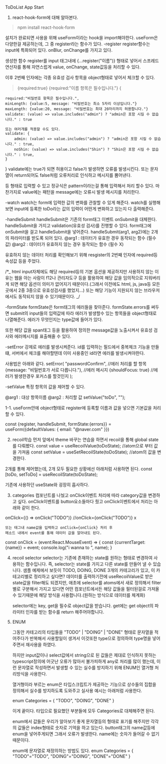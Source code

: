 ToDoList App Start

1. react-hook-form에 대해 알아본다.

> npm install react-hook-form

설치가 완료되면 사용을 위해 useForm이라는 hook을 import해야한다.
useForm은 다양한걸 제공하는데, 그 중 register라는 함수가 있다.
-register
register함수는 input에 특화되어 있다.
onBlur, onChange를 가지고 있다.

생성한 함수 register를 input 태그내에 {...register("이름")} 형태로 넣어서 스프레드 연산자를 통해 자연스럽게 value, onChange, state값등을 처리할 수 있다.

이후 2번째 인자에는 각종 유효성 검사 항목을 object형태로 넣어서 체크할 수 있다.

> {required:true}
> {required:"이름 항목은 필수입니다."}
> {

    required:"비밀번호 항목은 필수입니다.",
    minLength: {value:5, message: "비밀번호는 최소 5자리 이상입니다."}
    maxLength: {value:20, message: "비밀번호는 최대 20자리까지 허용합니다."}
    validate: (value) => value.includes("admin") ? "admin은 포함 시킬 수 없습니다." : true

    또는 여러개를 적용할 수도 있다.
    validate: {
        admin: (value) => value.includes("admin") ? "admin은 포함 시킬 수 없습니다." : true,
        noShin: (value) => value.includes("Shin") ? "Shin은 포함 시킬 수 없습니다." : true,
    }

}
validate에는 true가 되면 허용이고 false가 발생하면 오류를 발생시킨다.
또는 문자열이 return되어도 false처럼 오류처리로 인식하고 메시지를 뿜어낸다.

등 형태로 입력할 수 있고 정규식은 pattern이라는걸 통해 입력해서 처리 할수 있다.
마찬가지로 value에는 패턴을 message에는 오류시 발생 메시지를 처리한다.

-watch
watch는 form에 입력한 값의 변화를 관찰할 수 있게 해준다.
watch를 실행해보면 input에 등록한 toDo라는 값의 입력이 어떤게 변화하고 있는지 다 출력해준다.

-handleSubmit
handleSubmit은 기존의 form태그 이벤트 onSubmit을 대체한다.
handleSubmit을 가지고 validation(유효성 검사)를 진행할 수 있다.
form태그에 onSubmit을 걸고 handleSubmit을 넣어준다.
handleSubmit(arg1, arg2)에는 2개의 파라미터를 받도록 되어 있다.
@arg1 : 데이터가 유효한 경우 동작되는 함수 (필수값)
@arg2 : 데이터가 유효하지 않는 경우 동작되는 함수 (필수 X)

유효하지 않는 데이터 처리를 확인해보기 위해
resgister의 2번째 인자에 required등 속성값 등을 주었다.

/\*_ html input자체에도 해당 required등의 기본 옵션을 제공하지만 사용하지 않는 이유는 웹을 아는 사람이 f12나 관리자도구 등을 활용하여 해당 값을 임의적으로 지워버리게 되면 해당 옵션이 의미가 없어지기 때문이다.(그래서 이전에도 html, js, java등 모든곳에서 2중 3중으로 유효성검사를 했었지...) 또는 해당 기능이 지원되지 않는 브라우저에서도 동작되지 않을 수 있기때문이다.
_/

-formState
formState은 form태그의 에러들을 찾아준다.
formState.errors를 써두면 submit의 input들의 입력값에 따라 에러가 발생할수 있는 항목들을 object형태로 나열해준다. 에러가 무엇인지는 type값에 들어가 있다.

또한 해당 값을 span태그 등을 활용하여 정의한 message값을 노출시켜서 유효성 검사와 에러메시지를 표출해줄 수 있다.

-setError
강제로 에러를 발생시켜준다.
id를 입력하는 필드에서 중복체크 기능을 만들떄, 서버에서 체크를 해야할텐데 이미 사용중인 id라면 에러를 발생시켜야한다.

사용법은 아래와 같다.
setError(
"passwordConfirm", //에러 처리를 할 항목
{message: "비밀번호가 서로 다릅니다."}, //에러 메시지
{shouldFocus: true} //에러가 발생한경우 포커스를 할것인지
);

-setValue
특정 항목의 값을 제어할 수 있다.

@arg1 : 대상 항목이름
@arg2 : 처리할 값
setValue("toDo", "");

1-1. useForm안에 object형태로 register에 등록할 이름과 값을 넣으면 기본값을 처리 할 수 있다.

const {register, handleSubmit, formState:{errors}} = useForm({defaultValues: {
email: "@naver.com"
}})

2. recoil학습
   먼저 앞에서 theme 바꾸는 연습을 하면서 recoil을 통해 global state를 다뤄봤다.
   const value = useRecoilValue(toDoState); //atom으로 부터 값을 가져옴
   const setValue = useSetRecoilState(toDoState); //atom의 값을 변경한다.

2개를 통해 제어했는데, 2개 모두 필요한 상황에선 아래처럼 사용하면 된다.
const [toDo, setToDo] = useRecoilState(toDoState);

기존에 사용하던 useState와 굉장히 흡사하다.

3. categories
   컴포넌트를 나눴고 onClick이벤트 처리에 따라 category값을 변경하고 싶다.
   onClick이벤트를 button요소들마다 줬고 onClick이벤트에서 처리는 아래와 같이 한다.

onClick={() => onClick("TODO")}
//onClick={onClick("TODO")} x

    또는 태그내 name값을 입력하고 onClick={onClick} 처리 후
    메소드 내에서 event를 통해 데이터 값을 알아내도 된다.

const onClick = (event:React.MouseEvent<HTMLButtonElement>) => {
const {currentTarget:{name}} = event;
console.log("i wanna to ", name);
}

4. recoil selector
   selector는 기존에 존재하는 state를 원하는 형태로 변경하여 사용하는 함수입니다.
   즉, selector는 state를 가지고 다른 state를 만들어 낼 수 있습니다.
   샘플 예제에서 보듯이 TODO, DOING, DONE 3개의 카테고리가 있고, 이 카테고리별로 정리하고 싶다면? 데이터를 출력하기전에 useRecoilValue로 받은 state값을 filter해도 되겠지만, 애초에 selector를 atoms에서 새로 정의해서 filter별로 구분해서 가지고 있다면 어떤 컴포넌트에서든 해당 값들을 필터된걸로 가져올 수 있기때문에 해당 방식을 사용합니다.(원하는 방식으로 데이터를 체계화)

   selector에는 key, get을 필수로 object값을 받습니다.
   get에는 get object의 파라미터 인자를 받는 함수를 return 해주어야합니다.

5. ENUM

   그동안 카테고리의 타입들을 "TODO" | "DOING" | "DONE"
   형태로 문자열을 적어주다가 반복해서 사용할일이 생겨서 이것또한 type으로 정의하여 type명을 넣어주면서 재사용을 하였다.

   하지만 input값이나 select값에서 string으로 된 값들은 제대로 인식하지 못하는 typescript정의에 어긋난 오류가 많아서 불가피하게 any로 처리를 많이 했는데, 이런 문자열로 작성하면서 발생할 수 있는 실수를 방지하기 위해 ENUM인 열거형 처리방식을 사용한다.

   열거형이라 부르는 enum은 타입스크립트가 제공하는 기능으로 상수들의 집합을 정의해서 실수를 방지하도록 도와주고 실사용 예시는 아래처럼 사용한다.

   enum Categories = {
   "TODO",
   "DOING",
   "DONE"
   }

   이게 끝이다. 타입으로 필요했던 부분들에 모두 Categories로 대체해주면 된다.

   enum에서 값들은 우리가 알아보기 좋게 문자열등의 형태로 표기를 해주지만 각각의 값들은 index형태로 숫자로 기억을 하고 있는다.
   button태그의 name값등에 enum을 넣어주게되면 그래서 오류가 발생한다. name에는 숫자가 들어갈 수 없기때문이다.

   enum에 문자열로 재정의하는 방법도 있다.
   enum Categories = {
   "TODO"="TODO",
   "DOING"="DOING",
   "DONE"="DONE"
   }
